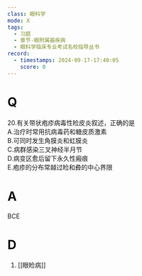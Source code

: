 ```yaml
---
class: 眼科学
mode: X
tags:
  - 习题
  - 章节-眼附属器疾病
  - 眼科学临床专业考试名校指导丛书
record:
  - timestamps: 2024-09-17-17:40:05
    score: 0
---
```


# Q
20.有关带状疱疹病毒性睑皮炎叙述，正确的是  
A.治疗时常用抗病毒药和糖皮质激素  
B.可同时发生角膜炎和虹膜炎  
C.病群感染三叉神经半月节  
D.病变区愈后留下永久性瘢痕  
E.疱疹的分布常越过睑和彜的中心界限
# A
BCE
# D
1. [[眼睑病]]

